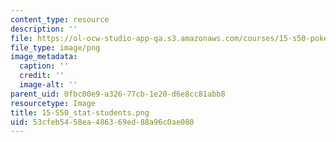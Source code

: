 ```yaml
---
content_type: resource
description: ''
file: https://ol-ocw-studio-app-qa.s3.amazonaws.com/courses/15-s50-poker-theory-and-analytics-january-iap-2015/53cfeb5458ea486369ed88a96c0ae080_15-S50_stat-students.png
file_type: image/png
image_metadata:
  caption: ''
  credit: ''
  image-alt: ''
parent_uid: 0fbc00e9-a326-77cb-1e20-d6e8cc81abb8
resourcetype: Image
title: 15-S50_stat-students.png
uid: 53cfeb54-58ea-4863-69ed-88a96c0ae080
---
```

